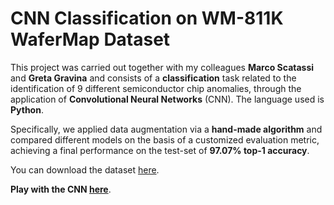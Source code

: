 # CNN Classification on WM-811K WaferMap Dataset

This project was carried out together with my colleagues **Marco Scatassi** and **Greta Gravina** and consists of a **classification** task related to the identification of 9 different semiconductor chip anomalies, through the application of **Convolutional Neural Networks** (CNN). The language used is **Python**.

Specifically, we applied data augmentation via a **hand-made algorithm** and compared different models on the basis of a customized evaluation metric, achieving a final performance on the test-set of **97.07% top-1 accuracy**.

You can download the dataset [here](https://www.kaggle.com/datasets/qingyi/wm811k-wafer-map).

**Play with the CNN [here](https://marco-scatassi-wm-811k-wafermap-a-deep-lear-model-deploy-vy0bqn.streamlit.app/)**.
